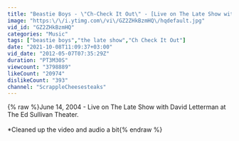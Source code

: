 ```yaml
---
title: "Beastie Boys - \"Ch-Check It Out\" - [Live on The Late Show with David Letterman 6-14-04]"
image: "https:\/\/i.ytimg.com\/vi\/GZ2ZHkBzmHQ\/hqdefault.jpg"
vid_id: "GZ2ZHkBzmHQ"
categories: "Music"
tags: ["beastie boys","the late show","Ch Check It Out"]
date: "2021-10-08T11:09:37+03:00"
vid_date: "2012-05-07T07:35:29Z"
duration: "PT3M30S"
viewcount: "3798889"
likeCount: "20974"
dislikeCount: "393"
channel: "ScrappleCheesesteaks"
---
```

{% raw %}June 14, 2004 - Live on The Late Show with David Letterman at The Ed Sullivan Theater.   <br /><br />*Cleaned up the video and audio a bit{% endraw %}
